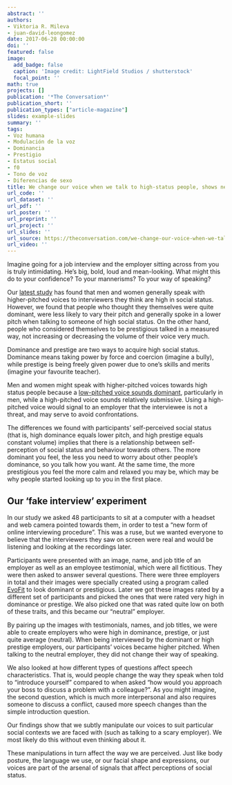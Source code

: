 ```yaml
---
abstract: ''
authors:
- Viktoria R. Mileva
- juan-david-leongomez
date: 2017-06-28 00:00:00
doi: ''
featured: false
image:
  add_badge: false
  caption: 'Image credit: LightField Studios / shutterstock'
  focal_point: ''
math: true
projects: []
publication: '*The Conversation*'
publication_short: ''
publication_types: ["article-magazine"]
slides: example-slides
summary: ''
tags:
- Voz humana
- Modulación de la voz
- Dominancia
- Prestigio
- Estatus social
- f0
- Tono de voz
- Diferencias de sexo
title: We change our voice when we talk to high-status people, shows new study
url_code: ''
url_dataset: ''
url_pdf: ''
url_poster: ''
url_preprint: ''
url_project: ''
url_slides: ''
url_source: https://theconversation.com/we-change-our-voice-when-we-talk-to-high-status-people-shows-new-study-80053
url_video: ''
---
```

Imagine going for a job interview and the employer sitting across from you is truly intimidating. He’s big, bold, loud and mean-looking. What might this do to your confidence? To your mannerisms? To your way of speaking?

Our [latest study](/es/publication/leongomez2017/) has found that men and women generally speak with higher-pitched voices to interviewers they think are high in social status. However, we found that people who thought they themselves were quite dominant, were less likely to vary their pitch and generally spoke in a lower pitch when talking to someone of high social status. On the other hand, people who considered themselves to be prestigious talked in a measured way, not increasing or decreasing the volume of their voice very much.

Dominance and prestige are two ways to acquire high social status. Dominance means taking power by force and coercion (imagine a bully), while prestige is being freely given power due to one’s skills and merits (imagine your favourite teacher).

Men and women might speak with higher-pitched voices towards high status people because a [low-pitched voice sounds dominant](http://www.sciencedirect.com/science/article/pii/S1090513807000463), particularly in men, while a high-pitched voice sounds relatively submissive. Using a high-pitched voice would signal to an employer that the interviewee is not a threat, and may serve to avoid confrontations.

The differences we found with participants’ self-perceived social status (that is, high dominance equals lower pitch, and high prestige equals constant volume) implies that there is a relationship between self-perception of social status and behaviour towards others. The more dominant you feel, the less you need to worry about other people’s dominance, so you talk how you want. At the same time, the more prestigious you feel the more calm and relaxed you may be, which may be why people started looking up to you in the first place.

## Our ‘fake interview’ experiment

In our study we asked 48 participants to sit at a computer with a headset and web camera pointed towards them, in order to test a “new form of online interviewing procedure”. This was a ruse, but we wanted everyone to believe that the interviewers they saw on screen were real and would be listening and looking at the recordings later.

Participants were presented with an image, name, and job title of an employer as well as an employee testimonial, which were all fictitious. They were then asked to answer several questions. There were three employers in total and their images were specially created using a program called [EvoFit](http://www.evofit.co.uk/) to look dominant or prestigious. Later we got these images rated by a different set of participants and picked the ones that were rated very high in dominance or prestige. We also picked one that was rated quite low on both of these traits, and this became our “neutral” employer.

By pairing up the images with testimonials, names, and job titles, we were able to create employers who were high in dominance, prestige, or just quite average (neutral). When being interviewed by the dominant or high prestige employers, our participants’ voices became higher pitched. When talking to the neutral employer, they did not change their way of speaking.

We also looked at how different types of questions affect speech characteristics. That is, would people change the way they speak when told to “introduce yourself” compared to when asked “how would you approach your boss to discuss a problem with a colleague?”. As you might imagine, the second question, which is much more interpersonal and also requires someone to discuss a conflict, caused more speech changes than the simple introduction question.

Our findings show that we subtly manipulate our voices to suit particular social contexts we are faced with (such as talking to a scary employer). We most likely do this without even thinking about it.

These manipulations in turn affect the way we are perceived. Just like body posture, the language we use, or our facial shape and expressions, our voices are part of the arsenal of signals that affect perceptions of social status.
